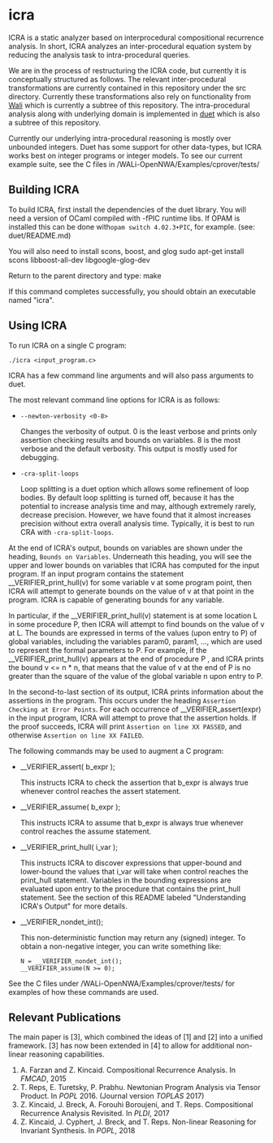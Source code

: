 # icra
ICRA is a static analyzer based on interprocedural compositional recurrence analysis. In short, ICRA analyzes an inter-procedural
equation system by reducing the analysis task to intra-procedural queries.

We are in the process of restructuring the ICRA code, but currently it is conceptually structured as follows. The relevant 
inter-procedural transformations are currently contained in this repository under the src directory. Currently these transformations
also rely on functionality from [Wali](https://github.com/WaliDev/WALi-OpenNWA/tree/NewtonDuetGaussian) which is currently a subtree
of this repository. The intra-procedural analysis along with underlying domain is implemented in 
[duet](https://github.com/zkincaid/duet/tree/Newton-ark2) which is also a subtree of this repository.

Currently our underlying intra-procedural reasoning is mostly over unbounded integers. Duet has some support for other data-types,
but ICRA works best on integer programs or integer models. To see our current example suite, see the C files in
/WALi-OpenNWA/Examples/cprover/tests/

## Building ICRA

To build ICRA, first install the dependencies of the duet library.  You will need a version of OCaml compiled with -fPIC runtime libs.  If OPAM is installed this can be done with`opam switch 4.02.3+PIC`, for example.
    (see: duet/README.md)

You will also need to install scons, boost, and glog
    sudo apt-get install scons libboost-all-dev libgoogle-glog-dev

Return to the parent directory and type:
    make

If this command completes successfully, you should obtain an executable named "icra".

## Using ICRA
To run ICRA on a single C program:
```    
./icra <input_program.c>
```
ICRA has a few command line arguments and will also pass arguments to duet.

The most relevant command line options for ICRA is as follows:

* `--newton-verbosity <0-8>`

    Changes the verbosity of output. 0 is the least verbose and prints only assertion checking results and bounds on variables. 8 is
    the most verbose and the default verbosity. This output is mostly used for debugging.

* `-cra-split-loops`

    Loop splitting is a duet option which allows some refinement of loop bodies. By default loop splitting is turned off, because
    it has the potential to increase analysis time and may, although extremely rarely, decrease precision. However, we have found
    that it almost increases precision without extra overall analysis time. Typically, it is best to run CRA with `-cra-split-loops`.
  
At the end of ICRA's output, bounds on variables are shown under the heading,
`Bounds on Variables`. Underneath this heading, you will see the upper and
lower bounds on variables that ICRA has computed for the input program. If an input program
contains the statement \_\_VERIFIER\_print\_hull(v) for some variable v at some
program point, then ICRA will attempt to generate bounds on the value of v at
that point in the program. ICRA is capable of generating bounds for any variable. 
  
In particular, if the \_\_VERIFIER\_print\_hull(v) statement is at some location
L in some procedure P, then ICRA will attempt to find bounds on the value of
v at L. The bounds are expressed in terms of the values (upon entry to P) of
global variables, including the variables param0, param1, ..., which are used
to represent the formal parameters to P. For example, if the
\_\_VERIFIER\_print\_hull(v) appears at the end of procedure P , and ICRA prints
the bound v <= n \* n, that means that the value of v at the end of P is no
greater than the square of the value of the global variable n upon entry
to P.
    
In the second-to-last section of its output, ICRA prints information about
the assertions in the program. This occurs under the heading `Assertion
Checking at Error Points`. For each occurrence of \_\_VERIFIER\_assert(expr) in
the input program, ICRA will attempt to prove that the assertion holds. If
the proof succeeds, ICRA will print `Assertion on line XX PASSED`, and
otherwise `Assertion on line XX FAILED`.

The following commands may be used to augment a C program:

* \_\_VERIFIER\_assert( b\_expr );

    This instructs ICRA to check the assertion that b_expr is always true
    whenever control reaches the assert statement.

* \_\_VERIFIER\_assume( b\_expr );

    This instructs ICRA to assume that b_expr is always true whenever
    control reaches the assume statement.
    
* \_\_VERIFIER\_print\_hull( i\_var );

    This instructs ICRA to discover expressions that upper-bound and
    lower-bound the values that i_var will take when control reaches the 
    print_hull statement.  Variables in the bounding expressions are
    evaluated upon entry to the procedure that contains the print_hull
    statement.  See the section of this README labeled "Understanding 
    ICRA's Output" for more details.

* \_\_VERIFIER\_nondet\_int();

    This non-deterministic function may return any (signed) integer.
    To obtain a non-negative integer, you can write something like:
    ```
    N = __VERIFIER_nondet_int();  
    __VERIFIER_assume(N >= 0);
    ```
See the C files under /WALi-OpenNWA/Examples/cprover/tests/ for 
examples of how these commands are used.

## Relevant Publications
The main paper is [3], which combined the ideas
of [1] and [2] into a unified framework. [3] has now been extended in [4] to allow for additional non-linear reasoning capabilities.

1. A. Farzan and Z. Kincaid. Compositional Recurrence Analysis. In *FMCAD*, 2015
2. T. Reps, E. Turetsky, P. Prabhu. Newtonian Program Analysis via Tensor Product. In *POPL* 2016. (Journal version *TOPLAS* 2017)
3. Z. Kincaid, J. Breck, A. Forouhi Boroujeni, and T. Reps. Compositional Recurrence Analysis Revisited. In *PLDI*, 2017
4. Z. Kincaid, J. Cyphert, J. Breck, and T. Reps. Non-linear Reasoning for Invariant Synthesis. In *POPL*, 2018
